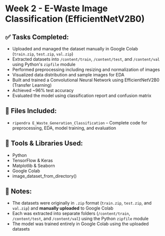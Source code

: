 # Week 2 - E-Waste Image Classification (EfficientNetV2B0)

## ✅ Tasks Completed:
- Uploaded and managed the dataset manually in Google Colab (`train.zip`, `test.zip`, `val.zip`)
- Extracted datasets into `/content/train`, `/content/test`, and `/content/val` using Python's `zipfile` module
- Performed preprocessing including resizing and normalization of images
- Visualized data distribution and sample images for EDA
- Built and trained a Convolutional Neural Network using EfficientNetV2B0 (Transfer Learning)
- Achieved ~96% test accuracy
- Evaluated the model using classification report and confusion matrix

## 📁 Files Included:
- `ripendra E_Waste_Generation_Classification` – Complete code for preprocessing, EDA, model training, and evaluation

## 🧰 Tools & Libraries Used:
- Python
- TensorFlow & Keras
- Matplotlib & Seaborn
- Google Colab
- image_dataset_from_directory()

## 📍 Notes:
- The datasets were originally in `.zip` format (`train.zip`, `test.zip`, and `val.zip`) and **manually uploaded** to Google Colab
- Each was extracted into separate folders (`/content/train`, `/content/test`, and `/content/val`) using the Python `zipfile` module
- The model was trained entirely in Google Colab using the uploaded datasets
